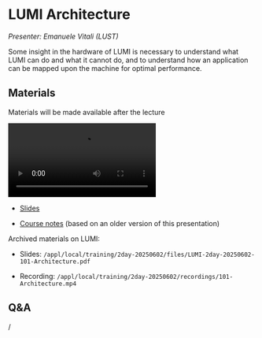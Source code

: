 # LUMI Architecture

*Presenter: Emanuele Vitali (LUST)*

Some insight in the hardware of LUMI is necessary to understand what
LUMI can do and what it cannot do, and to understand how an application can
be mapped upon the machine for optimal performance.


## Materials

Materials will be made available after the lecture

<video src="https://462000265.lumidata.eu/2day-20250602/recordings/101-Architecture.mp4" controls="controls"></video>

<!--
-   A video recording will follow.
-->

-   [Slides](https://462000265.lumidata.eu/2day-20250602/files/LUMI-2day-20250602-101-Architecture.pdf)

-   [Course notes](101-Architecture.md) (based on an older version of this presentation)

Archived materials on LUMI:

-   Slides: `/appl/local/training/2day-20250602/files/LUMI-2day-20250602-101-Architecture.pdf`

-   Recording: `/appl/local/training/2day-20250602/recordings/101-Architecture.mp4`


## Q&A

/
